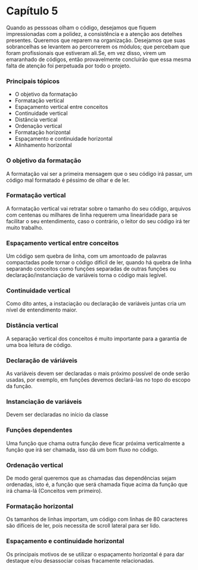 # Capítulo 5

Quando as pesssoas olham o código, desejamos que fiquem impressionadas com a polidez, a consistência e a atenção aos detelhes presentes. Queremos que reparem na organização. Desejamos que suas sobrancelhas se levantem ao percorrerem os módulos; que percebam que foram profissionais que estiveram ali.Se, em vez disso, virem um emaranhado de códigos, então provavelmente concluirão que essa mesma falta de atenção foi perpetuada por todo o projeto.

### Principais tópicos

- O objetivo da formatação
- Formatação vertical
- Espaçamento vertical entre conceitos
- Continuidade vertical
- Distância vertical
- Ordenação vertical
- Formatação horizontal
- Espaçamento e continuidade horizontal
- Alinhamento horizontal

### O objetivo da formatação

A formatação vai ser a primeira mensagem que o seu código irá passar, um código mal formatado é péssimo de olhar e de ler.

### Formatação vertical

A formatação vertical vai retratar sobre o tamanho do seu código, arquivos com centenas ou milhares de linha requerem uma linearidade para se facilitar o seu entendimento, caso o contrário, o leitor do seu código irá ter muito trabalho.

### Espaçamento vertical entre conceitos

Um código sem quebra de linha, com um amontoado de palavras compactadas pode tornar o código difícil de ler, quando há quebra de linha separando conceitos como funções separadas de outras funções ou declaração/instanciação de variáveis torna o código mais legível.

### Continuidade vertical

Como dito antes, a instaciação ou declaração de variáveis juntas cria um nível de entendimento maior.

### Distância vertical

A separação vertical dos conceitos é muito importante para a garantia de uma boa leitura de código.

### Declaração de váriáveis

As variáveis devem ser declaradas o mais próximo possível de onde serão usadas, por exemplo, em funções devemos declará-las no topo do escopo da função.

### Instanciação de variáveis

Devem ser declaradas no início da classe

### Funções dependentes

Uma função que chama outra função deve ficar próxima verticalmente a função que irá ser chamada, isso dá um bom fluxo no código.

### Ordenação vertical

De modo geral queremos que as chamadas das dependências sejam ordenadas, isto é, a função que será chamada fique acima da função que irá chama-lá (Conceitos vem primeiro).

### Formatação horizontal

Os tamanhos de linhas importam, um código com linhas de 80 caracteres são difíceis de ler, pois necessita de scroll lateral para ser lido.

### Espaçamento e continuidade horizontal

Os principais motivos de se utilizar o espaçamento horizontal é para dar destaque e/ou desassociar coisas fracamente relacionadas.